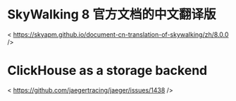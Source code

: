 # SkyWalking 8 官方文档的中文翻译版
< https://skyapm.github.io/document-cn-translation-of-skywalking/zh/8.0.0 />



# ClickHouse as a storage backend 
< https://github.com/jaegertracing/jaeger/issues/1438 />
